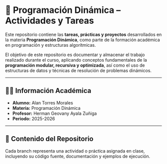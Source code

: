 # 📘 Programación Dinámica – Actividades y Tareas

Este repositorio contiene las **tareas, prácticas y proyectos** desarrollados en la materia **Programación Dinámica**, como parte de la formación académica en programación y estructuras algorítmicas.  

El objetivo de este repositorio es documentar y almacenar el trabajo realizado durante el curso, aplicando conceptos fundamentales de la **programación modular, recursiva y optimizada**, así como el uso de estructuras de datos y técnicas de resolución de problemas dinámicos.

---

## 🧑‍🎓 Información Académica

- **Alumno:** Alan Torres Morales  
- **Materia:** Programación Dinámica  
- **Profesor:** Herman Geovany Ayala Zuñiga  
- **Periodo:** 2025-2026 

---

## 📂 Contenido del Repositorio

Cada branch representa una actividad o práctica asignada en clase, incluyendo su código fuente, documentación y ejemplos de ejecución.
